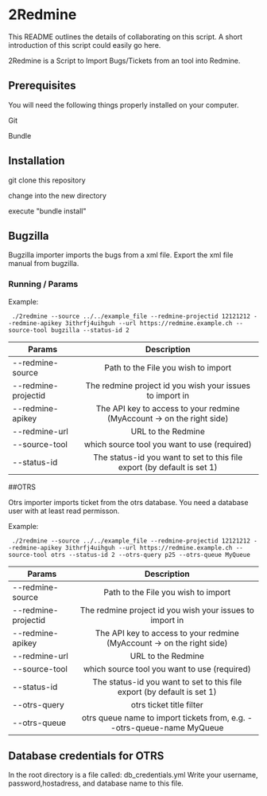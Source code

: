 # 2Redmine

This README outlines the details of collaborating on this script. A short introduction of this script could easily go here.

2Redmine is a Script to Import Bugs/Tickets from an tool into Redmine.

## Prerequisites

You will need the following things properly installed on your computer.

Git

Bundle

## Installation

git clone <repository-url> this repository

change into the new directory

execute "bundle install"


## Bugzilla

Bugzilla importer imports the bugs from a xml file. Export the xml file manual from bugzilla. 

### Running / Params

Example:

```
 ./2redmine --source ../../example_file --redmine-projectid 12121212 --redmine-apikey 3ithrfj4uihguh --url https://redmine.example.ch --source-tool bugzilla --status-id 2
```

| Params | Description           |
| ------------------------------- |:-------------:|
| --redmine-source     | Path to the File you wish to import |
| --redmine-projectid     | The redmine project id you wish your issues to import in      |
| --redmine-apikey | The API key to access to your redmine (MyAccount -> on the right side)      |
| --redmine-url | URL to the Redmine  |
| --source-tool | which source tool you want to use (required) | Options: bugzilla, OTR |
| --status-id | The status-id you want to set to this file export (by default is set 1)|


##OTRS

Otrs importer imports ticket from the otrs database. You need a database user with at least read permisson.


Example:

```
 ./2redmine --source ../../example_file --redmine-projectid 12121212 --redmine-apikey 3ithrfj4uihguh --url https://redmine.example.ch --source-tool otrs --status-id 2 --otrs-query p25 --otrs-queue MyQueue
```

| Params | Description           |
| ------------------------------- |:-------------:|
| --redmine-source     | Path to the File you wish to import |
| --redmine-projectid     | The redmine project id you wish your issues to import in      |
| --redmine-apikey | The API key to access to your redmine (MyAccount -> on the right side)      |
| --redmine-url | URL to the Redmine  |
| --source-tool | which source tool you want to use (required) | Options: bugzilla, OTR |
| --status-id | The status-id you want to set to this file export (by default is set 1)|
| --otrs-query | otrs ticket title filter|
| --otrs-queue | otrs queue name to import tickets from, e.g. --otrs-queue-name MyQueue|



## Database credentials for OTRS

In the root directory is a file called: db_credentials.yml
Write your username, password,hostadress, and database name to this file.


